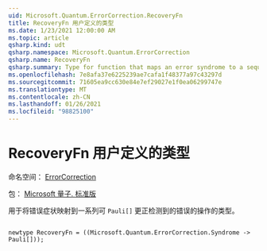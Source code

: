 ```yaml
---
uid: Microsoft.Quantum.ErrorCorrection.RecoveryFn
title: RecoveryFn 用户定义的类型
ms.date: 1/23/2021 12:00:00 AM
ms.topic: article
qsharp.kind: udt
qsharp.namespace: Microsoft.Quantum.ErrorCorrection
qsharp.name: RecoveryFn
qsharp.summary: Type for function that maps an error syndrome to a sequence of `Pauli[]` operations that correct the detected error.
ms.openlocfilehash: 7e8afa37e6225239ae7cafa1f48377a97c43297d
ms.sourcegitcommit: 71605ea9cc630e84e7ef29027e1f0ea06299747e
ms.translationtype: MT
ms.contentlocale: zh-CN
ms.lasthandoff: 01/26/2021
ms.locfileid: "98825100"
---
```

# <a name="recoveryfn-user-defined-type"></a>RecoveryFn 用户定义的类型

命名空间： [ErrorCorrection](xref:Microsoft.Quantum.ErrorCorrection)

包： [Microsoft 量子. 标准版](https://nuget.org/packages/Microsoft.Quantum.Standard)


用于将错误症状映射到一系列可 `Pauli[]` 更正检测到的错误的操作的类型。

```qsharp

newtype RecoveryFn = ((Microsoft.Quantum.ErrorCorrection.Syndrome -> Pauli[]));
```

